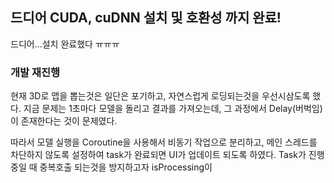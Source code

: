 ## 드디어 CUDA, cuDNN 설치 및 호환성 까지 완료!
드디어...설치 완료했다 ㅠㅠㅠ

### 개발 재진행
현재 3D로 맵을 뽑는것은 일단은 포기하고, 자연스럽게 로딩되는것을 우선시삼도록 했다.
지금 문제는 1초마다 모델을 돌리고 결과를 가져오는데, 그 과정에서 Delay(버벅임)이 존재한다는 것이 문제였다.

따라서 모델 실행을 Coroutine을 사용해서 비동기 작업으로 분리하고, 메인 스레드를 차단하지 않도록 설정하여 task가 완료되면 UI가 업데이트 되도록 하였다.
Task가 진행 중일 때 중복호출 되는것을 방지하고자 isProcessing이